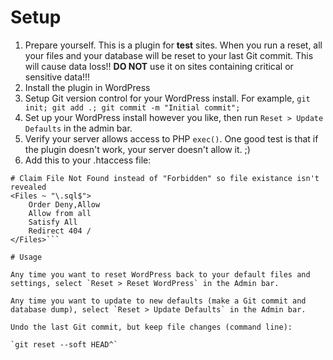 # Setup

1. Prepare yourself. This is a plugin for **test** sites. When you run a reset, all your files and your database will be reset to your last Git commit. This will cause data loss!! **DO NOT** use it on sites containing critical or sensitive data!!!
1. Install the plugin in WordPress
1. Setup Git version control for your WordPress install. For example, `git init; git add .; git commit -m "Initial commit";`
1. Set up your WordPress install however you like, then run `Reset > Update Defaults` in the admin bar.
1. Verify your server allows access to PHP `exec()`. One good test is that if the plugin doesn't work, your server doesn't allow it. ;)
1. Add this to your .htaccess file:

```# Deny public access to .sql files.
# Claim File Not Found instead of "Forbidden" so file existance isn't revealed
<Files ~ "\.sql$">
	Order Deny,Allow
	Allow from all
	Satisfy All
	Redirect 404 /
</Files>```

# Usage

Any time you want to reset WordPress back to your default files and settings, select `Reset > Reset WordPress` in the Admin bar.

Any time you want to update to new defaults (make a Git commit and database dump), select `Reset > Update Defaults` in the Admin bar.

Undo the last Git commit, but keep file changes (command line):

`git reset --soft HEAD^`